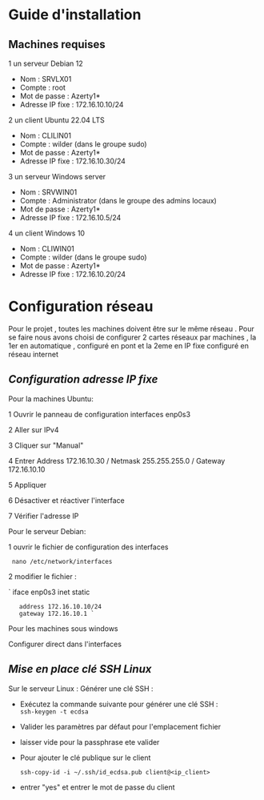 # Guide d'installation 

## Machines requises

 1 un serveur Debian 12
   - Nom : SRVLX01
   - Compte : root
   - Mot de passe : Azerty1*
   - Adresse IP fixe : 172.16.10.10/24

 
 2 un client Ubuntu 22.04 LTS
   - Nom : CLILIN01
   - Compte : wilder (dans le groupe sudo)
   - Mot de passe : Azerty1*
   - Adresse IP fixe : 172.16.10.30/24
     
 3 un serveur Windows server
   - Nom : SRVWIN01
   - Compte : Administrator (dans le groupe des admins locaux)
   - Mot de passe : Azerty1*
   - Adresse IP fixe : 172.16.10.5/24
     
 4 un client Windows 10 
   - Nom : CLIWIN01
   - Compte : wilder (dans le groupe sudo)
   - Mot de passe : Azerty1*
   - Adresse IP fixe : 172.16.10.20/24


# Configuration réseau 

Pour le projet , toutes les machines doivent être sur le même réseau .
Pour se faire nous avons choisi de configurer 2 cartes réseaux par machines , la 1er en automatique , configuré en pont et la 2eme en IP fixe configuré en réseau internet

 ## *Configuration adresse IP fixe* ##

 Pour la machines Ubuntu:
 
 1 Ouvrir le panneau de configuration interfaces enp0s3
 
 2 Aller sur IPv4  
 
 3 Cliquer sur "Manual" 
 
 4 Entrer Address 172.16.10.30 / Netmask 255.255.255.0 / Gateway 172.16.10.10 
 
 5 Appliquer  
 
 6 Désactiver et réactiver l'interface  
 
 7 Vérifier l'adresse IP  
 

 Pour le serveur Debian:

 1 ouvrir le fichier de configuration des interfaces  
 
 ` nano /etc/network/interfaces` 
 
 2 modifier le fichier : 
 
 ` iface enp0s3 inet static  
 
       address 172.16.10.10/24 
       gateway 172.16.10.1 `

  Pour les machines sous windows 

 Configurer direct dans l'interfaces 


 ## *Mise en place clé SSH Linux* ##

 Sur le serveur Linux : Générer une clé SSH :  
 
   - Exécutez la commande suivante pour générer une clé SSH :  
     `
     ssh-keygen -t ecdsa  
     `
   - Valider les paramètres par défaut pour l'emplacement fichier  
    
   - laisser vide pour la passphrase ete valider  
    
   - Pour ajouter le clé publique sur le client  
    
     ` ssh-copy-id -i ~/.ssh/id_ecdsa.pub client@<ip_client> `  
     
   - entrer "yes" et entrer le mot de passe du client 
     
 
 

 
  
